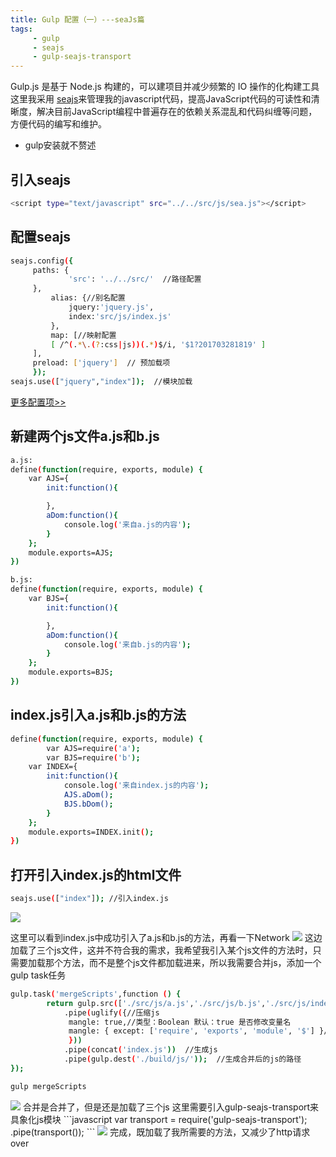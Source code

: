 ```yaml
---
title: Gulp 配置（一）---seaJs篇
tags:
     - gulp
     - seajs
     - gulp-seajs-transport
---
```

Gulp.js 是基于 Node.js 构建的，可以建项目并减少频繁的 IO 操作的化构建工具
这里我采用 <a href="http://seajs.org/" target="_blank">seajs</a>来管理我的javascript代码，提高JavaScript代码的可读性和清晰度，解决目前JavaScript编程中普遍存在的依赖关系混乱和代码纠缠等问题，方便代码的编写和维护。
*  gulp安装就不赘述

## 引入seajs



``` bash
<script type="text/javascript" src="../../src/js/sea.js"></script>
```


<!--more-->


## 配置seajs

``` bash
seajs.config({
	 paths: {
             'src': '../../src/'  //路径配置
	 },
         alias: {//别名配置
             jquery:'jquery.js',
             index:'src/js/index.js'
         },
         map: [//映射配置
	     [ /^(.*\.(?:css|js))(.*)$/i, '$1?201703281819' ]
	 ],
	 preload: ['jquery']  // 预加载项
	 });
seajs.use(["jquery","index"]);  //模块加载
```

<a href="http://yslove.net/seajs/" target="_blank">更多配置项>></a>

## 新建两个js文件a.js和b.js

``` bash
a.js:
define(function(require, exports, module) {
	var AJS={
        init:function(){

        },
        aDom:function(){
        	console.log('来自a.js的内容');
        }
	};
	module.exports=AJS;
})

b.js:
define(function(require, exports, module) {
	var BJS={
        init:function(){

        },
        aDom:function(){
        	console.log('来自b.js的内容');
        }
	};
	module.exports=BJS;
})
```

## index.js引入a.js和b.js的方法
``` bash
define(function(require, exports, module) {
        var AJS=require('a');
        var BJS=require('b');
	var INDEX={
        init:function(){
            console.log('来自index.js的内容');
            AJS.aDom();
            BJS.bDom();
        }
	};
	module.exports=INDEX.init();
})
```

## 打开引入index.js的html文件

``` bash
seajs.use(["index"]); //引入index.js
```
<img src="/blog-img/img1.png" />

这里可以看到index.js中成功引入了a.js和b.js的方法，再看一下Network
<img src="/blog-img/img2.png" />
这边加载了三个js文件，这并不符合我的需求，我希望我引入某个js文件的方法时，只需要加载那个方法，而不是整个js文件都加载进来，所以我需要合并js，添加一个gulp task任务
``` bash
gulp.task('mergeScripts',function () {
        return gulp.src(['./src/js/a.js','./src/js/b.js','./src/js/index.js'])    
            .pipe(uglify({//压缩js
             mangle: true,//类型：Boolean 默认：true 是否修改变量名
             mangle: { except: ['require', 'exports', 'module', '$'] }//排除混淆关键字
             }))
            .pipe(concat('index.js'))  //生成js
            .pipe(gulp.dest('./build/js/'));  //生成合并后的js的路径   
});

```
``` bash
gulp mergeScripts 
```
<img src="/blog-img/img3.png" />
合并是合并了，但是还是加载了三个js
这里需要引入gulp-seajs-transport来具象化js模块
```javascript
var transport = require('gulp-seajs-transport');
.pipe(transport());
```
<img src="/blog-img/img4.png" />
完成，既加载了我所需要的方法，又减少了http请求
over